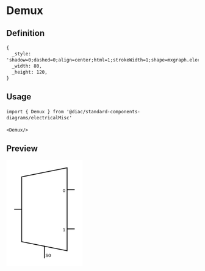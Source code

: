 # Demux

## Definition

```
{
  _style: 'shadow=0;dashed=0;align=center;html=1;strokeWidth=1;shape=mxgraph.electrical.abstract.mux2;operation=demux;whiteSpace=wrap;',
  _width: 80,
  _height: 120,
}
```

## Usage

```
import { Demux } from '@diac/standard-components-diagrams/electricalMisc'

<Demux/>
```

## Preview

<img src="./demux.png" width="200"/>
